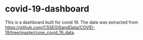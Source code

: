 # covid-19-dashboard

This is a dashboard built for covid 19. The data was extracted from https://github.com/CSSEGISandData/COVID-19/tree/master/csse_covid_19_data.
